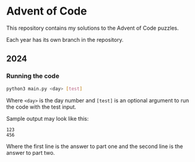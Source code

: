 # Advent of Code

This repository contains my solutions to the Advent of Code puzzles.

Each year has its own branch in the repository.

## 2024

### Running the code

```bash
python3 main.py <day> [test]
```

Where `<day>` is the day number and `[test]` is an optional argument to run the code with the test input.

Sample output may look like this:

```
123
456
```

Where the first line is the answer to part one and the second line is the answer to part two.
